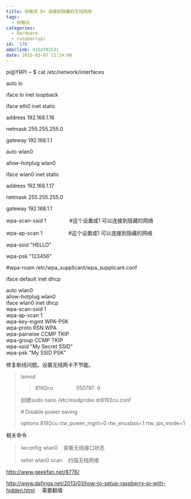 ```yaml
---
title: 树莓派 B+ 连接到隐藏的无线网络
tags:
  - 树莓派
categories:
  - Hardware
  - raspberrypi
id: '176'
abbrlink: 4154792531
date: 2015-03-07 11:24:00
---
```


pi@YRPI ~ $ cat /etc/network/interfaces

auto lo

iface lo inet loopback

  

iface eth0 inet static

address 192.168.1.16

netmask 255.255.255.0

gateway 192.168.1.1

  

auto wlan0

allow-hotplug wlan0

iface wlan0 inet static

address 192.168.1.17

netmask 255.255.255.0

gateway 192.168.1.1

wpa-scan-ssid 1                #这个设置成1 可以连接到隐藏的网络

wpa-ap-scan 1                  #这个设置成1 可以连接到隐藏的网络

wpa-ssid "HELLO"

wpa-psk "123456"

#wpa-roam /etc/wpa\_supplicant/wpa\_supplicant.conf

  

iface default inet dhcp

  

auto wlan0  
allow-hotplug wlan0  
iface wlan0 inet dhcp  
   wpa-scan-ssid 1  
   wpa-ap-scan 1  
   wpa-key-mgmt WPA-PSK  
   wpa-proto RSN WPA  
   wpa-pairwise CCMP TKIP  
   wpa-group CCMP TKIP  
   wpa-ssid "My Secret SSID"  
   wpa-psk "My SSID PSK"

  

修复断线问题。设置无线网卡不节能。

> lsmod
> 
> > 8192cu                550797  0
> 
> >   
> 
> 创建sudo nano /etc/modprobe.d/8192cu.conf
> 
> \# Disable power saving
> 
> options 8192cu rtw\_power\_mgnt=0 rtw\_enusbss=1 rtw\_ips\_mode=1

  

相关命令

> iwconfig wlan0    查看无线接口状态
> 
> iwlist wlan0 scan    扫描无线网络

  

  

http://www.geekfan.net/8776/

http://www.dafinga.net/2013/01/how-to-setup-raspberry-pi-with-hidden.html     需要翻墙